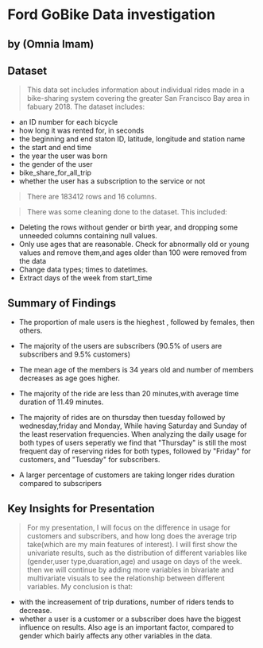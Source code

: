 # Ford GoBike Data investigation
## by (Omnia Imam)


## Dataset

> This data set includes information about individual rides made in a bike-sharing system covering the greater San Francisco Bay area in fabuary 2018. 
The dataset includes:
* an ID number for each bicycle
* how long it was rented for, in seconds
* the beginning and end staton ID, latitude, longitude and station name
* the start and end time
* the year the user was born
* the gender of the user
* bike_share_for_all_trip
* whether the user has a subscription to the service or not

> There are 183412 rows and 16 columns.

> There was some cleaning done to the dataset. This included: 
* Deleting the rows without gender or birth year, and dropping some unneeded columns containing null values.
* Only use ages that are reasonable. Check for abnormally old or young values and remove them,and ages older than 100 were removed from the data
* Change data types; times to datetimes.
* Extract days of the week from start_time

## Summary of Findings

- The proportion  of male users is the hieghest , followed by females, then others.
- The majority of the users are subscribers (90.5% of users are subscribers and 9.5% customers)
- The mean age of the members is 34 years old and number of members decreases as age goes higher.

- The majority of the ride are less than 20 minutes,with average time duration of 11.49 minutes.
- The majority of rides are on thursday then tuesday followed by wednesday,friday and Monday, While having Saturday and Sunday of the least reservation frequencies. When analyzing the daily usage for both types of users seperatly we find that "Thursday" is still the most frequent day of reserving rides for both types, followed by "Friday" for customers, and "Tuesday" for subscribers. 
- A larger percentage of customers are taking longer rides duration compared to subscripers 


## Key Insights for Presentation

> For my presentation, I will focus on the difference in usage for customers and subscribers, and how long does the average trip take(which are my main features of interest). I will first show the univariate results, such as the distribution of different variables like (gender,user type,duaration,age) and usage on days of the week. then we will continue by adding more variables in bivariate and multivariate visuals to see the relationship between different variables. 
> My conclusion is that: 
* with the increasement of trip durations, number of riders tends to decrease.
* whether a user is a customer or a subscriber does have the biggest influence on results. Also age is an important factor, compared to gender which bairly affects any other variables in the data. 
